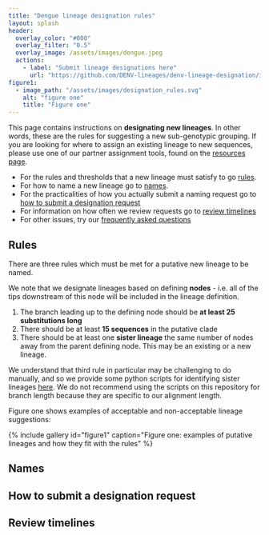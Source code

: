 ```yaml
---
title: "Dengue lineage designation rules"
layout: splash
header:
  overlay_color: "#000"
  overlay_filter: "0.5"
  overlay_image: /assets/images/dengue.jpeg
  actions:
    - label: "Submit lineage designations here"
      url: "https://github.com/DENV-lineages/denv-lineage-designation/issues"
figure1:
  - image_path: "/assets/images/designation_rules.svg"
    alt: "figure one"
    title: "Figure one"
---
```


This page contains instructions on **designating new lineages**. In other words, these are the rules for suggesting a new sub-genotypic grouping. If you are looking for where to assign an existing lineage to new sequences, please use one of our partner assignment tools, found on the [resources page](/_pages/resources/).

- For the rules and thresholds that a new lineage must satisfy to go [rules](#rules). 
- For how to name a new lineage go to [names](#names). 
- For the practicalities of how you actually submit a naming request go to [how to submit a designation request](#how-to-submit-a-designation-request)
- For information on how often we review requests go to [review timelines](#review-timelines)
- For other issues, try our [frequently asked questions](/_pages/faq/) 

## Rules

There are three rules which must be met for a putative new lineage to be named. 

We note that we designate lineages based on defining **nodes** - i.e. all of the tips downstream of this node will be included in the lineage definition.

1. The branch leading up to the defining node should be **at least 25 substitutions long**
2. There should be at least **15 sequences** in the putative clade
3. There should be at least one **sister lineage** the same number of nodes away from the parent defining node. This may be an existing or a new lineage. 

We understand that third rule in particular may be challenging to do manually, and so we provide some python scripts for identifying sister lineages [here](https://github.com/DENV-lineages/lineages-paper). We do not recommend using the scripts on this repository for branch length because they are specific to our alignment length.

Figure one shows examples of acceptable and non-acceptable lineage suggestions:

{% include gallery id="figure1" caption="Figure one: examples of putative lineages and how they fit with the rules" %}





## Names

## How to submit a designation request

## Review timelines